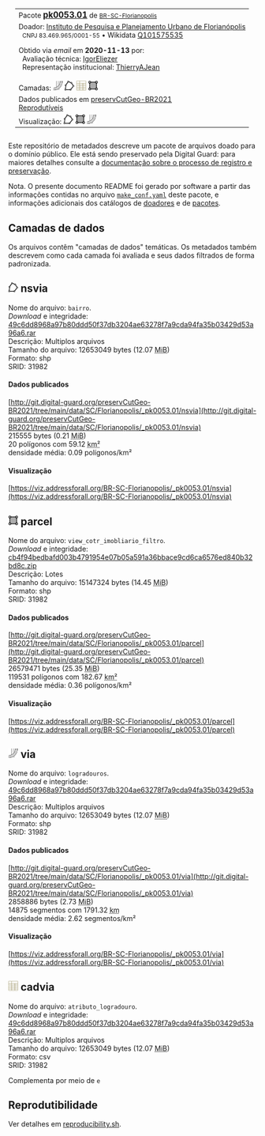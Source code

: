 <aside>
<table align="right" style="padding: 1em">
<tr><td>Pacote <a target="_git" title="link canônico para o git deste pacote" href="http://git.digital-guard.org/preserv-BR/blob/main/data/SC/Florianopolis/_pk0053.01"><big><b>pk0053.01</b></big></a> de <small><a target="_osmcodes" title="Jurisdição" href="https://osm.codes/BR-SC-Florianopolis">BR-SC-Florianopolis</a></small>
</td></tr>
<tr><td>
Doador: <a rel="external" target="_doador" href="http://www.pmf.sc.gov.br/entidades/ipuf/">Instituto de Pesquisa e Planejamento Urbano de Florianópolis</a>
<br/>&nbsp; <small>CNPJ 83.469.965/0001-55</small> • Wikidata <a rel="external" target="_doador" title="link descritor Wikidata do doador" href="https://www.wikidata.org/wiki/Q101575535">Q101575535</a></small><br/>

Obtido via <i>email</i> em <b>2020-11-13</b> por:
<br/>&nbsp; Avaliação técnica: <a rel="external" target="_gitPerson" title="usuário Git" href="https://github.com/IgorEliezer">IgorEliezer</a>
<br/>&nbsp; Representação institucional: <a rel="external" target="_gitPerson" title="usuário Git" href="https://github.com/ThierryAJean">ThierryAJean</a><br/>
</td></tr>
<tr><td>Camadas: <a title="via" href="#-via"><img src="https://raw.githubusercontent.com/digital-guard/preserv/main/docs/assets/layerIcon-via.png" alt="via" width="20"/></a> <a title="nsvia" href="#-nsvia"><img src="https://raw.githubusercontent.com/digital-guard/preserv/main/docs/assets/layerIcon-nsvia.png" alt="nsvia" width="20"/></a> <a title="cadvia" href="#-cadvia"><img src="https://raw.githubusercontent.com/digital-guard/preserv/main/docs/assets/layerIcon-cadvia.png" alt="cadvia" width="20"/></a> <a title="parcel" href="#-parcel"><img src="https://raw.githubusercontent.com/digital-guard/preserv/main/docs/assets/layerIcon-parcel.png" alt="parcel" width="20"/></a> </td></tr>
<tr><td>Dados publicados em <a href="http://git.digital-guard.org/preservCutGeo-BR2021/tree/main/data/SC/Florianopolis/_pk0053.01">preservCutGeo-BR2021</a><br/><a href="#reprodutibilidade">Reprodutíveis</a></td></tr>
<tr><td>Visualização: <a title="nsvia" href="https://viz.addressforall.org/BR-SC-Florianopolis/_pk0053.01/nsvia"><img src="https://raw.githubusercontent.com/digital-guard/preserv/main/docs/assets/layerIcon-nsvia.png" alt="nsvia" width="20"/></a> <a title="parcel" href="https://viz.addressforall.org/BR-SC-Florianopolis/_pk0053.01/parcel"><img src="https://raw.githubusercontent.com/digital-guard/preserv/main/docs/assets/layerIcon-parcel.png" alt="parcel" width="20"/></a> <a title="via" href="https://viz.addressforall.org/BR-SC-Florianopolis/_pk0053.01/via"><img src="https://raw.githubusercontent.com/digital-guard/preserv/main/docs/assets/layerIcon-via.png" alt="via" width="20"/></a> </td></tr>
</table>
</aside>

<section>

Este repositório de metadados descreve um pacote de arquivos doado para o domínio público. Ele está sendo preservado pela Digital Guard: para maiores detalhes consulte a [documentação sobre o processo de registro e preservação](https://wiki.addressforall.org/doc/Documentação_Digital-guard).

Nota. O presente documento README foi gerado por software a partir das informações contidas no arquivo [`make_conf.yaml`](http://git.digital-guard.org/preserv-BR/blob/main/data/SC/Florianopolis/_pk0053.01/make_conf.yaml) deste pacote, e informações adicionais dos catálogos de [doadores](https://git.digital-guard.org/preserv-BR/blob/main/data/donor.csv) e de [pacotes](https://git.digital-guard.org/preserv-BR/blob/main/data/donatedPack.csv).

# Camadas de dados

Os arquivos contêm "camadas de dados" temáticas. Os metadados também descrevem como cada camada foi avaliada e seus dados filtrados de forma padronizada.

## <img src="https://raw.githubusercontent.com/digital-guard/preserv/main/docs/assets/layerIcon-nsvia.png" alt="nsvia" width="20"/> nsvia

Nome do arquivo: `bairro`.<br/>*Download* e integridade: [49c6dd8968a97b80ddd50f37db3204ae63278f7a9cda94fa35b03429d53a96a6.rar](http://dl.digital-guard.org/49c6dd8968a97b80ddd50f37db3204ae63278f7a9cda94fa35b03429d53a96a6.rar)<br/>Descrição: Multiplos arquivos<br/>Tamanho do arquivo: 12653049 bytes (12.07 <abbr title="mebibyte">MiB</abbr>)<br/>Formato: shp<br/>SRID: 31982

#### Dados publicados
[http://git.digital-guard.org/preservCutGeo-BR2021/tree/main/data/SC/Florianopolis/_pk0053.01/nsvia](http://git.digital-guard.org/preservCutGeo-BR2021/tree/main/data/SC/Florianopolis/_pk0053.01/nsvia)<br/>215555 bytes (0.21 <abbr title="mebibyte">MiB</abbr>)<br/>20 polígonos com 59.12 <abbr title="quilômetros quadrados">km²</abbr><br/>densidade média: 0.09 polígonos/km²

#### Visualização
[https://viz.addressforall.org/BR-SC-Florianopolis/_pk0053.01/nsvia](https://viz.addressforall.org/BR-SC-Florianopolis/_pk0053.01/nsvia)
## <img src="https://raw.githubusercontent.com/digital-guard/preserv/main/docs/assets/layerIcon-parcel.png" alt="parcel" width="20"/> parcel

Nome do arquivo: `view_cotr_imobliario_filtro`.<br/>*Download* e integridade: [cb4f94bedbafd003b4791954e07b05a591a36bbace9cd6ca6576ed840b32bd8c.zip](http://dl.digital-guard.org/cb4f94bedbafd003b4791954e07b05a591a36bbace9cd6ca6576ed840b32bd8c.zip)<br/>Descrição: Lotes<br/>Tamanho do arquivo: 15147324 bytes (14.45 <abbr title="mebibyte">MiB</abbr>)<br/>Formato: shp<br/>SRID: 31982

#### Dados publicados
[http://git.digital-guard.org/preservCutGeo-BR2021/tree/main/data/SC/Florianopolis/_pk0053.01/parcel](http://git.digital-guard.org/preservCutGeo-BR2021/tree/main/data/SC/Florianopolis/_pk0053.01/parcel)<br/>26579471 bytes (25.35 <abbr title="mebibyte">MiB</abbr>)<br/>119531 polígonos com 182.67 <abbr title="quilômetros quadrados">km²</abbr><br/>densidade média: 0.36 polígonos/km²

#### Visualização
[https://viz.addressforall.org/BR-SC-Florianopolis/_pk0053.01/parcel](https://viz.addressforall.org/BR-SC-Florianopolis/_pk0053.01/parcel)
## <img src="https://raw.githubusercontent.com/digital-guard/preserv/main/docs/assets/layerIcon-via.png" alt="via" width="20"/> via

Nome do arquivo: `logradouros`.<br/>*Download* e integridade: [49c6dd8968a97b80ddd50f37db3204ae63278f7a9cda94fa35b03429d53a96a6.rar](http://dl.digital-guard.org/49c6dd8968a97b80ddd50f37db3204ae63278f7a9cda94fa35b03429d53a96a6.rar)<br/>Descrição: Multiplos arquivos<br/>Tamanho do arquivo: 12653049 bytes (12.07 <abbr title="mebibyte">MiB</abbr>)<br/>Formato: shp<br/>SRID: 31982

#### Dados publicados
[http://git.digital-guard.org/preservCutGeo-BR2021/tree/main/data/SC/Florianopolis/_pk0053.01/via](http://git.digital-guard.org/preservCutGeo-BR2021/tree/main/data/SC/Florianopolis/_pk0053.01/via)<br/>2858886 bytes (2.73 <abbr title="mebibyte">MiB</abbr>)<br/>14875 segmentos com 1791.32 <abbr title="quilômetros">km</abbr><br/>densidade média: 2.62 segmentos/km²

#### Visualização
[https://viz.addressforall.org/BR-SC-Florianopolis/_pk0053.01/via](https://viz.addressforall.org/BR-SC-Florianopolis/_pk0053.01/via)
## <img src="https://raw.githubusercontent.com/digital-guard/preserv/main/docs/assets/layerIcon-cadvia.png" alt="cadvia" width="20"/> cadvia

Nome do arquivo: `atributo_logradouro`.<br/>*Download* e integridade: [49c6dd8968a97b80ddd50f37db3204ae63278f7a9cda94fa35b03429d53a96a6.rar](http://dl.digital-guard.org/49c6dd8968a97b80ddd50f37db3204ae63278f7a9cda94fa35b03429d53a96a6.rar)<br/>Descrição: Multiplos arquivos<br/>Tamanho do arquivo: 12653049 bytes (12.07 <abbr title="mebibyte">MiB</abbr>)<br/>Formato: csv<br/>SRID: 31982

Complementa [](#-) por meio de `` e ``

</section>
<section>

# Reprodutibilidade

Ver detalhes em [reproducibility.sh](reproducibility.sh).

</section>


